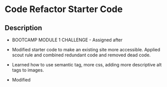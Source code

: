 # 


# Code Refactor Starter Code

## Description

- BOOTCAMP MODULE 1 CHALLENGE - Assigned after
- Modified starter code to make an existing site more accessible.  Applied scout rule and combined redundant code and removed dead code.
- Learned how to use semantic tag, more css, adding more descriptive alt tags to images.
- Modified <title> to be descriptive for SEO and accessibility
- Added <alt> tag to all images for accessibility

- Take the provided codebase and refactor it to make it accessible. Don't forget the cardinal rule when working with someone else's code: "Always leave the code you are editing a little cleaner than you found it"

## Installation

What are the steps required to install your project? Provide a step-by-step description of how to get the development environment running.

## Usage

Navigate to https://rmburgos.github.io/module1_challenge/
To add a screenshot, create an `assets/images` folder in your repository and upload your screenshot to it. Then, using the relative filepath, add it to your README using the following syntax:

    ```md
    ![alt text](assets/images/module1_challenge.png)

## Credits

List your collaborators, if any, with links to their GitHub profiles.

- This project used starter code provided by the instructors of Rice University Coding Bootcamp
- Starter code contributors:
- Xander Rapstine - https://github.com/Xandromus - http://www.rapstine.com
- George Yoo - https://github.com/Georgeyoo - https://www.linkedin.com/in/george-yoo/

- Downloaded at https://github.com/coding-boot-camp/urban-octo-telegram

[If you followed tutorials, include links to those here as well.]
(https://bootcampspot.instructure.com/courses/6708/assignments/80706?module_item_id=1263985)

## License

MIT License

Copyright (c) [2024] [Rachel Burgos]

Permission is hereby granted, free of charge, to any person obtaining a copy
of this software and associated documentation files (the "Software"), to deal
in the Software without restriction, including without limitation the rights
to use, copy, modify, merge, publish, distribute, sublicense, and/or sell
copies of the Software, and to permit persons to whom the Software is
furnished to do so, subject to the following conditions:

The above copyright notice and this permission notice shall be included in all
copies or substantial portions of the Software.

THE SOFTWARE IS PROVIDED "AS IS", WITHOUT WARRANTY OF ANY KIND, EXPRESS OR
IMPLIED, INCLUDING BUT NOT LIMITED TO THE WARRANTIES OF MERCHANTABILITY,
FITNESS FOR A PARTICULAR PURPOSE AND NONINFRINGEMENT. IN NO EVENT SHALL THE
AUTHORS OR COPYRIGHT HOLDERS BE LIABLE FOR ANY CLAIM, DAMAGES OR OTHER
LIABILITY, WHETHER IN AN ACTION OF CONTRACT, TORT OR OTHERWISE, ARISING FROM,
OUT OF OR IN CONNECTION WITH THE SOFTWARE OR THE USE OR OTHER DEALINGS IN THE
SOFTWARE.

---

## Features

If your project has a lot of features, list them here.


